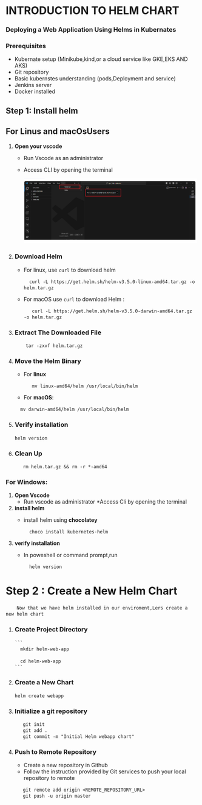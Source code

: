 # INTRODUCTION TO HELM CHART
### Deploying a Web Application Using Helms in Kubernates
### Prerequisites
* Kubernate setup (Minikube,kind,or a cloud service like GKE,EKS AND AKS)
* Git repository
* Basic kubernstes understanding (pods,Deployment and service)
* Jenkins server
* Docker installed
## Step 1: Install helm
## For Linus and macOsUsers
1. **Open your vscode**
   * Run Vscode as an administrator
   * Access CLI by opening the terminal
     
        ![first](./helm-1.PNG)
  
2. ### Download Helm
   
     * For linux, use `curl` to download helm

       ```
         curl -L https://get.helm.sh/helm-v3.5.0-linux-amd64.tar.gz -o helm.tar.gz
       ```

      *  For macOS use `curl` to download Helm :

          ```
             curl -L https://get.helm.sh/helm-v3.5.0-darwin-amd64.tar.gz -o helm.tar.gz
          ```

4.  ### Extract The Downloaded File

     ```
         tar -zxvf helm.tar.gz
      ```

5.  ### Move the Helm Binary
    * For **linux**

        ```
           mv linux-amd64/helm /usr/local/bin/helm 
        ```              
    
    * For **macOS**:

    ```       
      mv darwin-amd64/helm /usr/local/bin/helm
    ```                    
           
  7. ### Verify installation

        ```
        helm version
       ```    
 8. ### Clean Up

        
           rm helm.tar.gz && rm -r *-amd64
         
            
      
### For Windows:
  1. **Open Vscode**
       * Run vscode as administrator
       *Access Cli by opening the terminal
  2. **install helm**
      * install helm using **chocolatey**

        ```
          choco install kubernetes-helm
         ```
  3. **verify installation**
      * In poweshell or command prompt,run

        ```
          helm version
        ```
# Step 2 : Create a New Helm Chart    
        Now that we have helm installed in our enviroment,Lers create a new helm chart
1. ### Create Project Directory
       
       ```
         mkdir helm-web-app

         cd helm-web-app
       ```
2. ### Create a New Chart 
     
     ```
     helm create webapp
    ```
3. ### Initialize a git repository

     ```
        git init
        git add .
        git commit -m "Initial Helm webapp chart"
    ```
 4. ### Push to Remote Repository
    * Create a new repository in Github
    * Follow the instruction provided by Git services to push your local repository to remote

    ```
       git remote add origin <REMOTE_REPOSITORY_URL>
       git push -u origin master
    ```     

    
       
        
        
